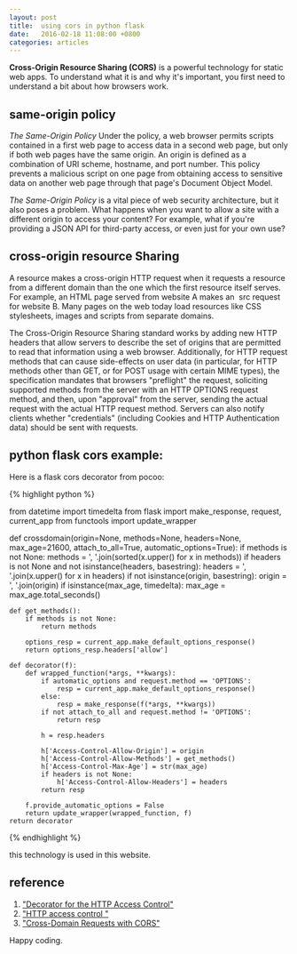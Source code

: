 ```yaml
---
layout: post
title:  using cors in python flask
date:   2016-02-18 11:08:00 +0800
categories: articles
---
```


**Cross-Origin Resource Sharing (CORS)** is a powerful technology for static
web apps. To understand what it is and why it's important, you first need to
understand a bit about how browsers work.

## same-origin policy

*The Same-Origin Policy* Under the policy, a web browser permits scripts
contained in a first web page to access data in a second web page, but only
if both web pages have the same origin. An origin is defined as a combination
of URI scheme, hostname, and port number. This policy prevents a malicious
script on one page from obtaining access to sensitive data on another web page
through that page's Document Object Model.

*The Same-Origin Policy* is a vital piece of web security architecture, but it
also poses a problem. What happens when you want to allow a site with a different
origin to access your content? For example, what if you're providing a JSON API
for third-party access, or even just for your own use?

## cross-origin resource Sharing

A resource makes a cross-origin HTTP request when it requests a resource from
a different domain than the one which the first resource itself serves.
For example, an HTML page served from website A makes an <img> src request for
website B. Many pages on the web today load resources like CSS stylesheets,
images and scripts from separate domains.

The Cross-Origin Resource Sharing standard works by adding new HTTP headers
that allow servers to describe the set of origins that are permitted to read
that information using a web browser.  Additionally, for HTTP request methods
that can cause side-effects on user data (in particular, for HTTP methods other
than GET, or for POST usage with certain MIME types), the specification
mandates that browsers "preflight" the request, soliciting supported methods
from the server with an HTTP OPTIONS request method, and then, upon "approval"
from the server, sending the actual request with the actual HTTP request method.
Servers can also notify clients whether "credentials" (including Cookies
and HTTP Authentication data) should be sent with requests.

## python flask cors example:

Here is a flask cors decorator from pocoo:

{% highlight python %}

from datetime import timedelta
from flask import make_response, request, current_app
from functools import update_wrapper


def crossdomain(origin=None, methods=None, headers=None,
                max_age=21600, attach_to_all=True,
                automatic_options=True):
    if methods is not None:
        methods = ', '.join(sorted(x.upper() for x in methods))
    if headers is not None and not isinstance(headers, basestring):
        headers = ', '.join(x.upper() for x in headers)
    if not isinstance(origin, basestring):
        origin = ', '.join(origin)
    if isinstance(max_age, timedelta):
        max_age = max_age.total_seconds()

    def get_methods():
        if methods is not None:
            return methods

        options_resp = current_app.make_default_options_response()
        return options_resp.headers['allow']

    def decorator(f):
        def wrapped_function(*args, **kwargs):
            if automatic_options and request.method == 'OPTIONS':
                resp = current_app.make_default_options_response()
            else:
                resp = make_response(f(*args, **kwargs))
            if not attach_to_all and request.method != 'OPTIONS':
                return resp

            h = resp.headers

            h['Access-Control-Allow-Origin'] = origin
            h['Access-Control-Allow-Methods'] = get_methods()
            h['Access-Control-Max-Age'] = str(max_age)
            if headers is not None:
                h['Access-Control-Allow-Headers'] = headers
            return resp

        f.provide_automatic_options = False
        return update_wrapper(wrapped_function, f)
    return decorator

{% endhighlight %}

this technology is used in this website.

## reference

1. ["Decorator for the HTTP Access Control"](http://flask.pocoo.org/snippets/56/)
2. ["HTTP access control "](https://developer.mozilla.org/en-US/docs/Web/HTTP/Access_control_CORS)
3. ["Cross-Domain Requests with CORS"](https://staticapps.org/articles/cross-domain-requests-with-cors/)

Happy coding.
